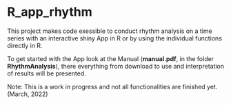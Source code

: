 # R_app_rhythm
This project makes code exessible to conduct rhythm analysis on a time series with an interactive shiny App in R or by using the individual functions directly in R. 

To get started with the App look at the Manual (**manual.pdf**, in the folder **RhythmAnalysis**), there everything from download to use and interpretation of results will be presented. 

Note: This is a work in progress and not all functionalities are finished yet. (March, 2022) 
